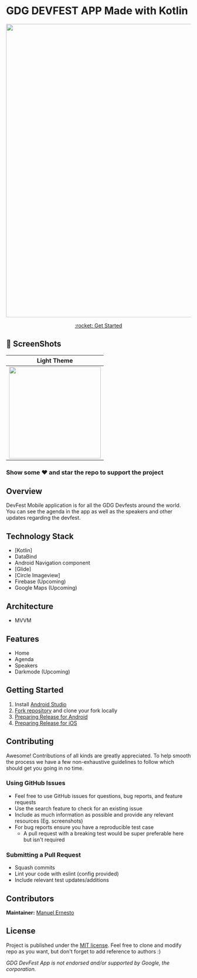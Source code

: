 # GDG DEVFEST APP Made with Kotlin 

<p align="center">
<img width="800px"  src="https://i.imgur.com/P21Hk0u.png">
</p>

<p align="center"><a href="#getting-started">:rocket: Get Started</a></p>

## 📸 ScreenShots

|             Light Theme              | 
| :----------------------------------: | 
| <img width="250px"  src="https://i.imgur.com/doMUSM1.png"> |

### Show some :heart: and star the repo to support the project

## Overview

DevFest Mobile application is for all the GDG Devfests around the world. You can see the agenda in the app as well as the speakers and other updates regarding the devfest.

## Technology Stack

- [Kotlin]
- DataBind
- Android Navigation component
- [Glide]
- [Circle Imageview]
- Firebase (Upcoming)
- Google Maps (Upcoming)

## Architecture

- MVVM

## Features

- Home 
- Agenda 
- Speakers 
- Darkmode (Upcoming)

## Getting Started

1. Install [Android Studio](https://flutter.dev/docs/development/tools/android-studio)
1. [Fork repository](https://github.com/iampawan/GDG-DevFest-App/fork) and clone your fork locally
1. [Preparing Release for Android](https://flutter.dev/docs/deployment/android)
1. [Preparing Release for iOS](https://flutter.dev/docs/deployment/ios)

## Contributing

Awesome! Contributions of all kinds are greatly appreciated. To help smooth the process we have a few non-exhaustive guidelines to follow which should get you going in no time.

### Using GitHub Issues

- Feel free to use GitHub issues for questions, bug reports, and feature requests
- Use the search feature to check for an existing issue
- Include as much information as possible and provide any relevant resources (Eg. screenshots)
- For bug reports ensure you have a reproducible test case
  - A pull request with a breaking test would be super preferable here but isn't required

### Submitting a Pull Request

- Squash commits
- Lint your code with eslint (config provided)
- Include relevant test updates/additions

## Contributors

**Maintainer:** [Manuel Ernesto](https://github.com/manuelernesto)

## License

Project is published under the [MIT license](/LICENSE.md).
Feel free to clone and modify repo as you want, but don't forget to add reference to authors :)

_GDG DevFest App is not endorsed and/or supported by Google, the corporation._

